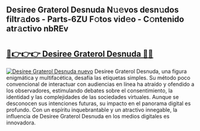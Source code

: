 ## Desiree Graterol Desnuda N𝚞𝚎vos desn𝚞dos filtr𝚊dos - Parts-6ZU F𝚘tos vid𝚎o - C𝚘ntenido atr𝚊ctivo nbREv

# <h2><a href="http://mbbrj5l.tromn.icu/?c=Desiree+Graterol+Desnuda">🔗👉👉👉 Desiree Graterol Desnuda 🔗🔗</a></h2>

[![Desiree Graterol Desnuda nuevo](https://i.imgur.com/pEAQMta.gif)](http://mbbrj5l.tromn.icu/?c=Desiree+Graterol+Desnuda)
Desiree Graterol Desnuda, una figura enigmática y multifacética, desafía las etiquetas simples. Su método poco convencional de interactuar con audiencias en línea ha atraído y ofendido a los observadores, estimulando debates sobre el consentimiento, la identidad y las complejidades de las sociedades virtuales. Aunque se desconocen sus intenciones futuras, su impacto en el panorama digital es profundo. Con un espíritu inquebrantable y un atractivo innegable, la influencia de Desiree Graterol Desnuda en los medios digitales es innovadora.
